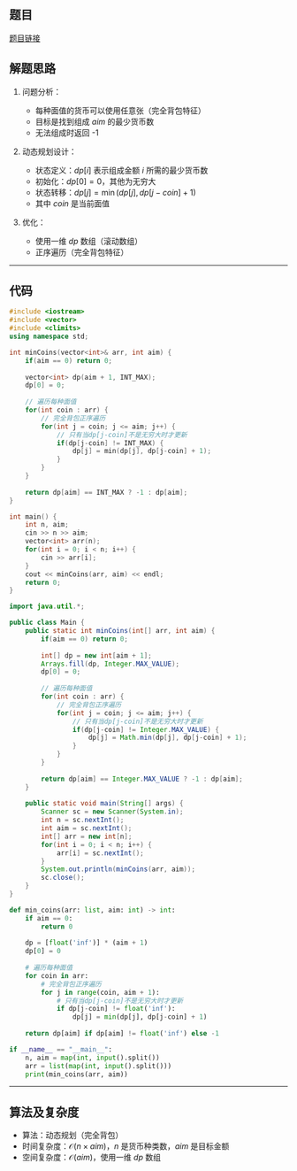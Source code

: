 ## 题目
[题目链接](https://www.nowcoder.com/practice/67b93e5d5b85442eb950b89c8b77bc72?tpId=308&tqId=2383902&sourceUrl=/exam/oj&channenl=wgithub&fromPut=wgithub)

## 解题思路


1. 问题分析：
   - 每种面值的货币可以使用任意张（完全背包特征）
   - 目标是找到组成 $aim$ 的最少货币数
   - 无法组成时返回 -1

2. 动态规划设计：
   - 状态定义：$dp[i]$ 表示组成金额 $i$ 所需的最少货币数
   - 初始化：$dp[0]=0$，其他为无穷大
   - 状态转移：$dp[j] = \min(dp[j], dp[j-coin] + 1)$
   - 其中 $coin$ 是当前面值

3. 优化：
   - 使用一维 $dp$ 数组（滚动数组）
   - 正序遍历（完全背包特征）

---

## 代码

```c++ []
#include <iostream>
#include <vector>
#include <climits>
using namespace std;

int minCoins(vector<int>& arr, int aim) {
    if(aim == 0) return 0;
    
    vector<int> dp(aim + 1, INT_MAX);
    dp[0] = 0;
    
    // 遍历每种面值
    for(int coin : arr) {
        // 完全背包正序遍历
        for(int j = coin; j <= aim; j++) {
            // 只有当dp[j-coin]不是无穷大时才更新
            if(dp[j-coin] != INT_MAX) {
                dp[j] = min(dp[j], dp[j-coin] + 1);
            }
        }
    }
    
    return dp[aim] == INT_MAX ? -1 : dp[aim];
}

int main() {
    int n, aim;
    cin >> n >> aim;
    vector<int> arr(n);
    for(int i = 0; i < n; i++) {
        cin >> arr[i];
    }
    cout << minCoins(arr, aim) << endl;
    return 0;
}
```

```java []
import java.util.*;

public class Main {
    public static int minCoins(int[] arr, int aim) {
        if(aim == 0) return 0;
        
        int[] dp = new int[aim + 1];
        Arrays.fill(dp, Integer.MAX_VALUE);
        dp[0] = 0;
        
        // 遍历每种面值
        for(int coin : arr) {
            // 完全背包正序遍历
            for(int j = coin; j <= aim; j++) {
                // 只有当dp[j-coin]不是无穷大时才更新
                if(dp[j-coin] != Integer.MAX_VALUE) {
                    dp[j] = Math.min(dp[j], dp[j-coin] + 1);
                }
            }
        }
        
        return dp[aim] == Integer.MAX_VALUE ? -1 : dp[aim];
    }
    
    public static void main(String[] args) {
        Scanner sc = new Scanner(System.in);
        int n = sc.nextInt();
        int aim = sc.nextInt();
        int[] arr = new int[n];
        for(int i = 0; i < n; i++) {
            arr[i] = sc.nextInt();
        }
        System.out.println(minCoins(arr, aim));
        sc.close();
    }
}
```

```python []
def min_coins(arr: list, aim: int) -> int:
    if aim == 0:
        return 0
        
    dp = [float('inf')] * (aim + 1)
    dp[0] = 0
    
    # 遍历每种面值
    for coin in arr:
        # 完全背包正序遍历
        for j in range(coin, aim + 1):
            # 只有当dp[j-coin]不是无穷大时才更新
            if dp[j-coin] != float('inf'):
                dp[j] = min(dp[j], dp[j-coin] + 1)
    
    return dp[aim] if dp[aim] != float('inf') else -1

if __name__ == "__main__":
    n, aim = map(int, input().split())
    arr = list(map(int, input().split()))
    print(min_coins(arr, aim))
```

---

## 算法及复杂度
- 算法：动态规划（完全背包）
- 时间复杂度：$\mathcal{O}(n \times aim)$，$n$ 是货币种类数，$aim$ 是目标金额
- 空间复杂度：$\mathcal{O}(aim)$，使用一维 $dp$ 数组
